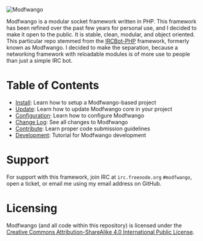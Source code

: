 ![Modfwango](http://dpr.clayfreeman.com/zarH+ "Modfwango")

Modfwango is a modular socket framework written in PHP.  This framework has been
refined over the past few years for personal use, and I decided to make it open
to the public.  It is stable, clean, modular, and object oriented.  This
particular repo stemmed from the
[IRCBot-PHP](https://github.com/Modfwango/IRCBot-PHP) framework, formerly
known as Modfwango.  I decided to make the separation, because a networking
framework with reloadable modules is of more use to people than just a simple
IRC bot.

Table of Contents
=================

* [Install](/docs/INSTALL.md):  Learn how to setup a Modfwango-based project
* [Update](/docs/UPDATE.md):  Learn how to update Modfwango core in your project
* [Configuration](/docs/CONFIGURATION.md):  Learn how to configure Modfwango
* [Change Log](/docs/CHANGELOG.md):  See all changes to Modfwango
* [Contribute](/docs/CONTRIBUTE.md):  Learn proper code submission guidelines
* [Development](/docs/DEVELOPMENT.md):  Tutorial for Modfwango development

Support
=======

For support with this framework, join IRC at `irc.freenode.org` `#modfwango`,
open a ticket, or email me using my email address on GitHub.

Licensing
=========

Modfwango (and all code within this repository) is licensed under the [Creative
Commons Attribution-ShareAlike 4.0 International Public
License](http://creativecommons.org/licenses/by-sa/4.0/).
